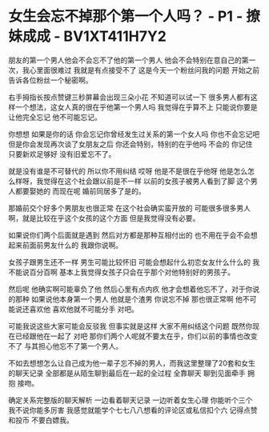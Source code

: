 # 女生会忘不掉那个第一个人吗？ - P1 - 撩妹成成 - BV1XT411H7Y2

朋友的第一个男人他会不会忘不了他的第一个男人 他会不会特别在意自己的第一次，我心里面很难过 我就是有点接受不了 这是今天一个粉丝问我的问题 开始之前告诉各位粉丝一个秘密啊。

右手拇指长按点赞键三秒屏幕会出现三朵小花 不知道可以试一下 很多男人都有这样一个想法，这女人真的很在乎他第一个男人吗 我觉得在乎算不上 只能说你要是让他完全忘记 他不可能忘记。

你想想 如果是你的话 你会忘记你曾经发生过关系的第一个女人吗 你也不会忘记吧 但是你会发现再次谈了女朋友之后 你还会特别，特别的在乎他吗 不会的 你记住 只要新欢足够好 没有旧爱忘不了。

就是没有谁是不可替代的 所以你不用纠结 哎呀 他是不是很在乎他呀 他是怎么怎么样呀，我觉得在这个社会跟以前是不一样 以前的女孩子被男人看到了脚 这个男人都要娶她的 而现在呢 婚前同居多了是的。

那婚前交个好多个男朋友也很正常 在这个社会确实蛮开放的 可能很多很多男人啊，就是比较在乎这个女孩的这个方面 但是我觉得没有必要。

如果说你们两个后面就是遇到 然后对方都是那种互相付出的 也不用在乎会不会想起来前面前男友什么的 我跟你说啊。

女孩子跟男生还不一样 男生可能比较怀旧 可能会想起什么初恋女友什么什么的 我不能说百分百啊 基本上我觉得女孩子只会在乎那个对他特别好的男孩子。

然后呢 他确实啊可能辜负了他 然后心里有点内疚 他才会想着他忘不了，对于你说的那种 如果说他本身第一个男人 他就是个渣男 你说忘不掉 那也很正常啊 他不可能说还喜欢他 喜欢他就不可能分手 对吧。

可能我说这些大家可能会反驳我 但事实就是这样 大家不用纠结这个问题 既然你现在已经跟他在一起了 对吧 那你们两个人呢就不要太在乎，你们以前的事情也改变不了 与其担心他忘不了第一个男人。

不如去想想怎么让自己成为他一辈子忘不掉的男人，而我这里整理了20套和女生的聊天记录 全部都是从陌生聊到最后在一起的全过程 全靠聊天 聊到见面牵手 拥抱 接吻。

确定关系完整版的聊天解析 一边看着聊天记录 一边听着女生心理 你能听个三个 我不说你能多厉害 我感觉就能学个七七八八想看的评论区或私信扣个六 记得点赞和投币 不要白嫖我。